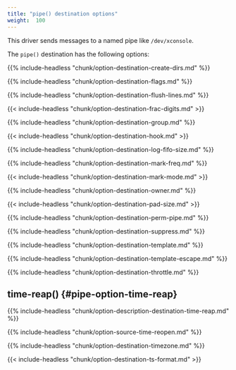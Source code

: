 ```yaml
---
title: "pipe() destination options"
weight:  100
---
```

<!-- DISCLAIMER: This file is based on the syslog-ng Open Source Edition documentation https://github.com/balabit/syslog-ng-ose-guides/commit/2f4a52ee61d1ea9ad27cb4f3168b95408fddfdf2 and is used under the terms of The syslog-ng Open Source Edition Documentation License. The file has been modified by Axoflow. -->

This driver sends messages to a named pipe like `/dev/xconsole`.

The `pipe()` destination has the following options:

{{% include-headless "chunk/option-destination-create-dirs.md" %}}

{{% include-headless "chunk/option-destination-flags.md" %}}

{{% include-headless "chunk/option-destination-flush-lines.md" %}}

{{< include-headless "chunk/option-destination-frac-digits.md" >}}

{{% include-headless "chunk/option-destination-group.md" %}}

{{< include-headless "chunk/option-destination-hook.md" >}}

{{% include-headless "chunk/option-destination-log-fifo-size.md" %}}

{{% include-headless "chunk/option-destination-mark-freq.md" %}}

{{< include-headless "chunk/option-destination-mark-mode.md" >}}

{{% include-headless "chunk/option-destination-owner.md" %}}

{{< include-headless "chunk/option-destination-pad-size.md" >}}

{{% include-headless "chunk/option-destination-perm-pipe.md" %}}

{{% include-headless "chunk/option-destination-suppress.md" %}}

{{% include-headless "chunk/option-destination-template.md" %}}

{{% include-headless "chunk/option-destination-template-escape.md" %}}

{{% include-headless "chunk/option-destination-throttle.md" %}}


## time-reap() {#pipe-option-time-reap}

{{% include-headless "chunk/option-description-destination-time-reap.md" %}}


{{% include-headless "chunk/option-source-time-reopen.md" %}}

{{% include-headless "chunk/option-destination-timezone.md" %}}

{{< include-headless "chunk/option-destination-ts-format.md" >}}
